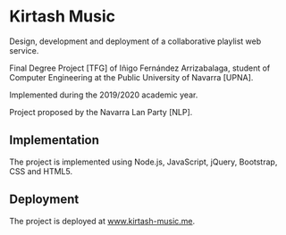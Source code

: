 # Kirtash Music

Design, development and deployment of a collaborative playlist web service.

Final Degree Project [TFG] of Iñigo Fernández Arrizabalaga, student of Computer Engineering at the Public University of Navarra [UPNA]. 

Implemented during the 2019/2020 academic year.

Project proposed by the Navarra Lan Party [NLP].

## Implementation

The project is implemented using Node.js, JavaScript, jQuery, Bootstrap, CSS and HTML5.

## Deployment

The project is deployed at www.kirtash-music.me. 
